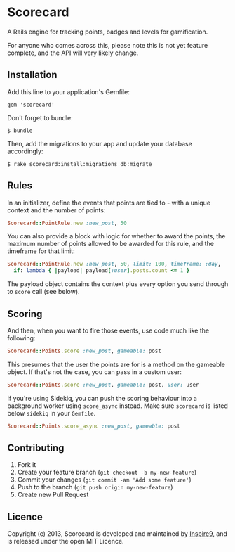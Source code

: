 # Scorecard

A Rails engine for tracking points, badges and levels for gamification.

For anyone who comes across this, please note this is not yet feature complete, and the API will very likely change.

## Installation

Add this line to your application's Gemfile:

    gem 'scorecard'

Don't forget to bundle:

    $ bundle

Then, add the migrations to your app and update your database accordingly:

    $ rake scorecard:install:migrations db:migrate

## Rules

In an initializer, define the events that points are tied to - with a unique context and the number of points:

```ruby
Scorecard::PointRule.new :new_post, 50
```

You can also provide a block with logic for whether to award the points, the maximum number of points allowed to be awarded for this rule, and the timeframe for that limit:

```ruby
Scorecard::PointRule.new :new_post, 50, limit: 100, timeframe: :day,
  if: lambda { |payload| payload[:user].posts.count <= 1 }
```

The payload object contains the context plus every option you send through to `score` call (see below).

## Scoring

And then, when you want to fire those events, use code much like the following:

```ruby
Scorecard::Points.score :new_post, gameable: post
```

This presumes that the user the points are for is a method on the gameable object. If that's not the case, you can pass in a custom user:

```ruby
Scorecard::Points.score :new_post, gameable: post, user: user
```

If you're using Sidekiq, you can push the scoring behaviour into a background worker using `score_async` instead. Make sure `scorecard` is listed below `sidekiq` in your `Gemfile`.

```ruby
Scorecard::Points.score_async :new_post, gameable: post
```

## Contributing

1. Fork it
2. Create your feature branch (`git checkout -b my-new-feature`)
3. Commit your changes (`git commit -am 'Add some feature'`)
4. Push to the branch (`git push origin my-new-feature`)
5. Create new Pull Request

## Licence

Copyright (c) 2013, Scorecard is developed and maintained by [Inspire9](http://inspire9.com), and is released under the open MIT Licence.
